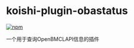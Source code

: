 # koishi-plugin-obastatus

[![npm](https://img.shields.io/npm/v/koishi-plugin-obastatus?style=flat-square)](https://www.npmjs.com/package/koishi-plugin-obastatus)

一个用于查询OpenBMCLAPI信息的插件

